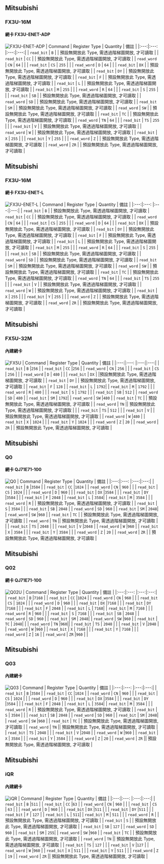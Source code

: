 ## Mitsubishi
### FX3U-16M
#### 網卡 FX3U-ENET-ADP
![FX3U-ENET-ADP](./FX3U-ENET-ADP.png)
| Command | Register Type | Quantity | 備註 |
|:---:|:---: |:---:|:---:|
| `read_bit` | `B` | | 預設無開放此 Type, 需透過階梯圖開放, 才可讀取 |
| `read_bit` | `CC` | | 預設無開放此 Type, 需透過階梯圖開放, 才可讀取 |
| `read_word` | `CN` | `64` | |
| `read_bit` | `CS` | `255` | |
| `read_word` | `D` | `64` | |
| `read_bit` | `DX` | | 預設無開放此 Type, 需透過階梯圖開放, 才可讀取 |
| `read_bit` | `DY` | | 預設無開放此 Type, 需透過階梯圖開放, 才可讀取 |
| `read_bit` | `F` | | 預設無開放此 Type, 需透過階梯圖開放, 才可讀取 |
| `read_bit` | `L` | | 預設無開放此 Type, 需透過階梯圖開放, 才可讀取 |
| `read_bit` | `M` | `255` | |
| `read_word` | `R` | `64` | |
| `read_bit` | `S` | `255` | |
| `read_bit` | `SB` | | 預設無開放此 Type, 需透過階梯圖開放, 才可讀取 |
| `read_word` | `SD` | | 預設無開放此 Type, 需透過階梯圖開放, 才可讀取 |
| `read_bit` | `SM` | | 預設無開放此 Type, 需透過階梯圖開放, 才可讀取 |
| `read_word` | `SW` | | 預設無開放此 Type, 需透過階梯圖開放, 才可讀取 |
| `read_bit` | `TC` | | 預設無開放此 Type, 需透過階梯圖開放, 才可讀取 |
| `read_word` | `TN` | `64` | |
| `read_bit` | `TS` | `255` | |
| `read_bit` | `V` | | 預設無開放此 Type, 需透過階梯圖開放, 才可讀取 |
| `read_word` | `W` | | 預設無開放此 Type, 需透過階梯圖開放, 才可讀取 |
| `read_bit` | `X` | `255` | |
| `read_bit` | `Y` | `255` | |
| `read_word` | `Z` | | 預設無開放此 Type, 需透過階梯圖開放, 才可讀取 |
| `read_word` | `ZR` | | 預設無開放此 Type, 需透過階梯圖開放, 才可讀取 |

<div style="page-break-after: always;"></div>

## Mitsubishi
### FX3U-16M
#### 網卡 FX3U-ENET-L
![FX3U-ENET-L](./FX3U-ENET-L.png)
| Command | Register Type | Quantity | 備註 |
|:---:|:---: |:---:|:---:|
| `read_bit` | `B` | | 預設無開放此 Type, 需透過階梯圖開放, 才可讀取 |
 `read_bit` | `CC` | | 預設無開放此 Type, 需透過階梯圖開放, 才可讀取 |
| `read_word` | `CN` | `64` | |
| `read_bit` | `CS` | `255` | |
| `read_word` | `D` | `64` | |
| `read_bit` | `DX` | | 預設無開放此 Type, 需透過階梯圖開放, 才可讀取 |
| `read_bit` | `DY` | | 預設無開放此 Type, 需透過階梯圖開放, 才可讀取 |
| `read_bit` | `F` | | 預設無開放此 Type, 需透過階梯圖開放, 才可讀取 |
| `read_bit` | `L` | | 預設無開放此 Type, 需透過階梯圖開放, 才可讀取 |
| `read_bit` | `M` | `255` | |
| `read_word` | `R` | `64` | |
| `read_bit` | `S` | `255` | |
| `read_bit` | `SB` | | 預設無開放此 Type, 需透過階梯圖開放, 才可讀取 |
| `read_word` | `SD` | | 預設無開放此 Type, 需透過階梯圖開放, 才可讀取 |
| `read_bit` | `SM` | | 預設無開放此 Type, 需透過階梯圖開放, 才可讀取 |
| `read_word` | `SW` | | 預設無開放此 Type, 需透過階梯圖開放, 才可讀取 |
| `read_bit` | `TC` | | 預設無開放此 Type, 需透過階梯圖開放, 才可讀取 |
| `read_word` | `TN` | `64` | |
| `read_bit` | `TS` | `255` | |
| `read_bit` | `V` | | 預設無開放此 Type, 需透過階梯圖開放, 才可讀取 |
| `read_word` | `W` | | 預設無開放此 Type, 需透過階梯圖開放, 才可讀取 |
| `read_bit` | `X` | `255` | |
| `read_bit` | `Y` | `255` | |
| `read_word` | `Z` | | 預設無開放此 Type, 需透過階梯圖開放, 才可讀取 |
| `read_word` | `ZR` | | 預設無開放此 Type, 需透過階梯圖開放, 才可讀取 |

<div style="page-break-after: always;"></div>

## Mitsubishi
### FX5U-32M
#### 內建網卡 
![FX5U](./FX5U.png)
| Command | Register Type | Quantity | 備註 |
|:---:|:---: |:---:|:---:|
| `read_bit` | `B`   |`256` | | 
 `read_bit` | `CC`  |`256` |
| `read_word` | `CN` | `256` | |
| `read_bit` | `CS` | `256` | |
| `read_word` | `D` | `480` | |
| `read_bit` | `DX` | |預設無開放此 Type, 需透過階梯圖開放, 才可讀取 |
| `read_bit` | `DY` | | 預設無開放此 Type, 需透過階梯圖開放, 才可讀取 |
| `read_bit` | `F`  | `128` |
| `read_bit` | `L`  | `1792`|
| `read_bit` | `M` | `1792` | |
| `read_word` | `R` | `480` | |
| `read_bit` | `S` | `1792` | |
| `read_bit` | `SB`  | `512` |
| `read_word` | `SD`  | `480` |
| `read_bit` | `SM`  | `1792`|
| `read_word` | `SW`  |`480` |
| `read_bit` | `TC` | | 預設無開放此 Type, 需透過階梯圖開放, 才可讀取 |
| `read_word` | `TN` || 預設無開放此 Type, 需透過階梯圖開放, 才可讀取 | |
| `read_bit` | `TS` | `512` | |
| `read_bit` | `V` | | 預設無開放此 Type, 需透過階梯圖開放, 才可讀取 |
| `read_word` | `W` |`480`  |
| `read_bit` | `X` | `1024` | |
| `read_bit` | `Y` | `1024` | |
| `read_word` | `Z`  | `20` |
| `read_word` | `ZR` | | 預設無開放此 Type, 需透過階梯圖開放, 才可讀取 |

<div style="page-break-after: always;"></div>

## Mitsubishi
###  Q0
#### 網卡 QJ71E71-100
![Q0](./Q0.png)
| Command | Register Type | Quantity | 備註 |
|:---:|:---: |:---:|:---:|
| `read_bit` | `B`   |`3584` | | 
 `read_bit` | `CC`  |`1024` |
| `read_word` | `CN` | `960` | |
| `read_bit` | `CS` | `1024` | |
| `read_word` | `D` | `960` | |
| `read_bit` | `DX` |`3584` | |
| `read_bit` | `DY` |`3584` | |
| `read_bit` | `F`  | `2048` |
| `read_bit` | `L`  | `3584`|
| `read_bit` | `M` | `3584` | |
| `read_word` | `R` | | 預設無開放此 Type, 需透過階梯圖開放, 才可讀取 |
| `read_bit` | `S` | `3584` | |
| `read_bit` | `SB`  | `2048` |
| `read_word` | `SD`  | `960` |
| `read_bit` | `SM`  | `2048`|
| `read_word` | `SW`  |`960` |
| `read_bit` | `TC` | | 預設無開放此 Type, 需透過階梯圖開放, 才可讀取 |
| `read_word` | `TN` || 預設無開放此 Type, 需透過階梯圖開放, 才可讀取 | |
| `read_bit` | `TS` | `2048` | |
| `read_bit` | `V`  |`2048` |
| `read_word` | `W` |`960`  |
| `read_bit` | `X` | `3584` | |
| `read_bit` | `Y` | `3584` | |
| `read_word` | `Z`  | `20` |
| `read_word` | `ZR` | | 預設無開放此 Type, 需透過階梯圖開放, 才可讀取 |

<div style="page-break-after: always;"></div>

## Mitsubishi
### Q02
#### 網卡 QJ71E71-100
![Q02U](./Q02U.png)
| Command | Register Type | Quantity | 備註 |
|:---:|:---: |:---:|:---:|
| `read_bit` | `B`   |`7168` | | 
 `read_bit` | `CC`  |`1024` |
| `read_word` | `CN` | `960` | |
| `read_bit` | `CS` | `1024` | |
| `read_word` | `D` | `960` | |
| `read_bit` | `DX` |`7168` | |
| `read_bit` | `DY` |`7168` | |
| `read_bit` | `F`  | `2048` |
| `read_bit` | `L`  | `7168`|
| `read_bit` | `M` | `7168` | |
| `read_word` | `R` | `960` | |
| `read_bit` | `S` | `7168` | |
| `read_bit` | `SB`  | `2048` |
| `read_word` | `SD`  | `960` |
| `read_bit` | `SM`  | `2048`|
| `read_word` | `SW`  |`960` |
| `read_bit` | `TC` | `2048`| |
| `read_word` | `TN` |`960`||
| `read_bit` | `TS` | `2048` | |
| `read_bit` | `V`  |`2048` |
| `read_word` | `W` |`960`  |
| `read_bit` | `X` | `7168` | |
| `read_bit` | `Y` | `7168` | |
| `read_word` | `Z`  | `16` |
| `read_word` | `ZR` |`960` | |

<div style="page-break-after: always;"></div>

## Mitsubishi
### Q03
#### 內建網卡 
![Q03](./Q03.png)
| Command | Register Type | Quantity | 備註 |
|:---:|:---: |:---:|:---:|
| `read_bit` | `B`   |`3584` | | 
 `read_bit` | `CC`  |`1024` |
| `read_word` | `CN` | `960` | |
| `read_bit` | `CS` | `1024` | |
| `read_word` | `D` | `960` | |
| `read_bit` | `DX` |`3584` | |
| `read_bit` | `DY` |`3584` | |
| `read_bit` | `F`  | `2048` |
| `read_bit` | `L`  | `3584`|
| `read_bit` | `M` | `3584` | |
| `read_word` | `R` | | 預設無開放此 Type, 需透過階梯圖開放, 才可讀取 |
| `read_bit` | `S` | `3584` | |
| `read_bit` | `SB`  | `2048` |
| `read_word` | `SD`  | `960` |
| `read_bit` | `SM`  | `2048`|
| `read_word` | `SW`  |`960` |
| `read_bit` | `TC` | | 預設無開放此 Type, 需透過階梯圖開放, 才可讀取 |
| `read_word` | `TN` || 預設無開放此 Type, 需透過階梯圖開放, 才可讀取 |
| `read_bit` | `TS` | `2048` | |
| `read_bit` | `V`  |`2048` |
| `read_word` | `W` |`960`  |
| `read_bit` | `X` | `3584` | |
| `read_bit` | `Y` | `3584` | |
| `read_word` | `Z`  | `20` |
| `read_word` | `ZR` || 預設無開放此 Type, 需透過階梯圖開放, 才可讀取 |

<div style="page-break-after: always;"></div>

## Mitsubishi
### iQR
#### 內建網卡
![iQR](./iQR.png)
| Command | Register Type | Quantity | 備註 |
|:---:|:---: |:---:|:---:|
| `read_bit` | `B`   |`511` | | 
 `read_bit` | `CC`  |`63` |
| `read_word` | `CN` | `960` | |
| `read_bit` | `CS` | `63` | |
| `read_word` | `D` | `960` | |
| `read_bit` | `DX` |`511` | |
| `read_bit` | `DY` |`511` | |
| `read_bit` | `F`  | `127` |
| `read_bit` | `L`  | `511`|
| `read_bit` | `M` | `511` | |
| `read_word` | `R` | | 預設無開放此 Type, 需透過階梯圖開放, 才可讀取 |
| `read_bit` | `S` | | 預設無開放此 Type, 需透過階梯圖開放, 才可讀取 |
| `read_bit` | `SB`  | `127` |
| `read_word` | `SD`  | `960` |
| `read_bit` | `SM`  | `255`|
| `read_word` | `SW`  |`960` |
| `read_bit` | `TC` | | 預設無開放此 Type, 需透過階梯圖開放, 才可讀取 |
| `read_word` | `TN` || 預設無開放此 Type, 需透過階梯圖開放, 才可讀取 |
| `read_bit` | `TS` | `127` | |
| `read_bit` | `V`  |`127` |
| `read_word` | `W` |`960`  |
| `read_bit` | `X` | `511` | |
| `read_bit` | `Y` | `511` | |
| `read_word` | `Z`  | `19` |
| `read_word` | `ZR` || 預設無開放此 Type, 需透過階梯圖開放, 才可讀取 |